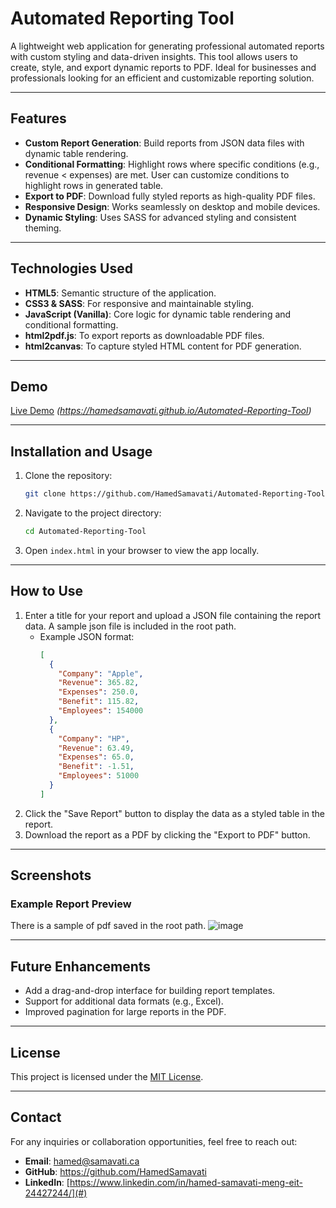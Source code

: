 # Automated Reporting Tool

A lightweight web application for generating professional automated reports with custom styling and data-driven insights. This tool allows users to create, style, and export dynamic reports to PDF. Ideal for businesses and professionals looking for an efficient and customizable reporting solution.

---

## Features

- **Custom Report Generation**: Build reports from JSON data files with dynamic table rendering.
- **Conditional Formatting**: Highlight rows where specific conditions (e.g., revenue < expenses) are met. User can customize conditions to highlight rows in generated table.
- **Export to PDF**: Download fully styled reports as high-quality PDF files.
- **Responsive Design**: Works seamlessly on desktop and mobile devices.
- **Dynamic Styling**: Uses SASS for advanced styling and consistent theming.


---

## Technologies Used

- **HTML5**: Semantic structure of the application.
- **CSS3 & SASS**: For responsive and maintainable styling.
- **JavaScript (Vanilla)**: Core logic for dynamic table rendering and conditional formatting.
- **html2pdf.js**: To export reports as downloadable PDF files.
- **html2canvas**: To capture styled HTML content for PDF generation.

---

## Demo

[Live Demo](#https://hamedsamavati.github.io/Automated-Reporting-Tool) *(https://hamedsamavati.github.io/Automated-Reporting-Tool)*

---

## Installation and Usage

1. Clone the repository:
   ```bash
   git clone https://github.com/HamedSamavati/Automated-Reporting-Tool.git
   ```
2. Navigate to the project directory:
   ```bash
   cd Automated-Reporting-Tool
   ```
3. Open `index.html` in your browser to view the app locally.

---

## How to Use

1. Enter a title for your report and upload a JSON file containing the report data. A sample json file is included in the root path.
   - Example JSON format:
     ```json
     [
       {
         "Company": "Apple",
         "Revenue": 365.82,
         "Expenses": 250.0,
         "Benefit": 115.82,
         "Employees": 154000
       },
       {
         "Company": "HP",
         "Revenue": 63.49,
         "Expenses": 65.0,
         "Benefit": -1.51,
         "Employees": 51000
       }
     ]
     ```
2. Click the "Save Report" button to display the data as a styled table in the report.
3. Download the report as a PDF by clicking the "Export to PDF" button.

---

## Screenshots

### Example Report Preview
There is a sample of pdf saved in the root path.
![image](https://github.com/user-attachments/assets/74b9fbd3-3af3-42e9-9eb3-1f53b32c67ae)

---

## Future Enhancements

- Add a drag-and-drop interface for building report templates.
- Support for additional data formats (e.g., Excel).
- Improved pagination for large reports in the PDF.

---

## License

This project is licensed under the [MIT License](LICENSE).

---

## Contact

For any inquiries or collaboration opportunities, feel free to reach out:
- **Email**: hamed@samavati.ca
- **GitHub**: https://github.com/HamedSamavati
- **LinkedIn**: [https://www.linkedin.com/in/hamed-samavati-meng-eit-24427244/](#)

